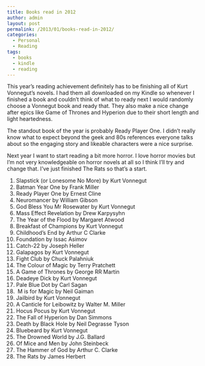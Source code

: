 ```yaml
---
title: Books read in 2012
author: admin
layout: post
permalink: /2013/01/books-read-in-2012/
categories:
  - Personal
  - Reading
tags:
  - books
  - kindle
  - reading
---
```

This year&#8217;s reading achievement definitely has to be finishing all of Kurt Vonnegut&#8217;s novels. I had them all downloaded on my Kindle so whenever I finished a book and couldn&#8217;t think of what to ready next I would randomly choose a Vonnegut book and ready that. They also make a nice change after epics like Game of Thrones and Hyperion due to their short length and light heartedness.

The standout book of the year is probably Ready Player One. I didn&#8217;t really know what to expect beyond the geek and 80s references everyone talks about so the engaging story and likeable characters were a nice surprise.

Next year I want to start reading a bit more horror. I love horror movies but I&#8217;m not very knowledgeable on horror novels at all so I think I&#8217;ll try and change that. I&#8217;ve just finished The Rats so that&#8217;s a start.

  1. Slapstick (or Lonesome No More) by Kurt Vonnegut
  2. Batman Year One by Frank Miller
  3. Ready Player One by Ernest Cline
  4. Neuromancer by William Gibson
  5. God Bless You Mr Rosewater by Kurt Vonnegut
  6. Mass Effect Revelation by Drew Karpysyhn
  7. The Year of the Flood by Margaret Atwood
  8. Breakfast of Champions by Kurt Vonnegut
  9. Childhood&#8217;s End by Arthur C Clarke
 10. Foundation by Issac Asimov
 11. Catch-22 by Joseph Heller
 12. Galapagos by Kurt Vonnegut
 13. Fight Club by Chuck Palahniuk
 14. The Colour of Magic by Terry Pratchett
 15. A Game of Thrones by George RR Martin
 16. Deadeye Dick by Kurt Vonnegut
 17. Pale Blue Dot by Carl Sagan
 18.  M is for Magic by Neil Gaiman
 19. Jailbird by Kurt Vonnegut
 20. A Canticle for Leibowitz by Walter M. Miller
 21. Hocus Pocus by Kurt Vonnegut
 22. The Fall of Hyperion by Dan Simmons
 23. Death by Black Hole by Neil Degrasse Tyson
 24. Bluebeard by Kurt Vonnegut
 25. The Drowned World by J.G. Ballard
 26. Of Mice and Men by John Steinbeck
 27. The Hammer of God by Arthur C. Clarke
 28. The Rats by James Herbert